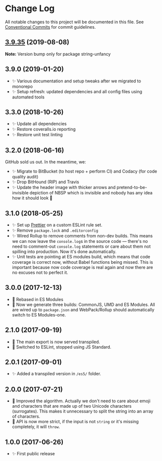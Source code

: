 # Change Log

All notable changes to this project will be documented in this file.
See [Conventional Commits](https://conventionalcommits.org) for commit guidelines.

## [3.9.35](https://gitlab.com/codsen/codsen/compare/string-unfancy@3.9.34...string-unfancy@3.9.35) (2019-08-08)

**Note:** Version bump only for package string-unfancy





## 3.9.0 (2019-01-20)

- ✨ Various documentation and setup tweaks after we migrated to monorepo
- ✨ Setup refresh: updated dependencies and all config files using automated tools

## 3.3.0 (2018-10-26)

- ✨ Update all dependencies
- ✨ Restore coveralls.io reporting
- ✨ Restore unit test linting

## 3.2.0 (2018-06-16)

GitHub sold us out. In the meantime, we:

- ✨ Migrate to BitBucket (to host repo + perform CI) and Codacy (for code quality audit)
- ✨ Drop BitHound (RIP) and Travis
- ✨ Update the header image with thicker arrows and pretend-to-be-invisible depiction of NBSP which is invisible and nobody has any idea how it should look 👀

## 3.1.0 (2018-05-25)

- ✨ Set up [Prettier](https://prettier.io) on a custom ESLint rule set.
- ✨ Remove `package.lock` and `.editorconfig`
- ✨ Wired Rollup to remove comments from non-dev builds. This means we can now leave the `console.log`s in the source code — there's no need to comment-out `console.log` statements or care about them not spilling into production. Now it's done automatically.
- ✨ Unit tests are pointing at ES modules build, which means that code coverage is correct now, without Babel functions being missed. This is important because now code coverage is real again and now there are no excuses not to perfect it.

## 3.0.0 (2017-12-13)

- 🔧 Rebased in ES Modules
- 🔧 Now we generate three builds: CommonJS, UMD and ES Modules. All are wired up to `package.json` and WebPack/Rollup should automatically switch to ES Modules-one.

## 2.1.0 (2017-09-19)

- 🔧 The main export is now served transpiled.
- 🔧 Switched to ESLint, stopped using JS Standard.

## 2.0.1 (2017-09-01)

- ✨ Added a transpiled version in `/es5/` folder.

## 2.0.0 (2017-07-21)

- 🔧 Improved the algorithm. Actually we don't need to care about emoji and characters that are made up of two Unicode characters (surrogates). This makes it unnecessary to split the string into an array of characters.
- 🔧 API is now more strict, if the input is not `string` or it's missing completely, it will `throw`.

## 1.0.0 (2017-06-26)

- ✨ First public release
